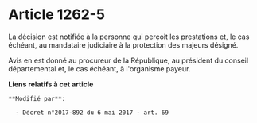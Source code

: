 # Article 1262-5

La décision est notifiée à la personne qui perçoit les prestations et, le cas échéant, au mandataire judiciaire à la
protection des majeurs désigné.

Avis en est donné au procureur de la République, au président du conseil départemental et, le cas échéant, à l'organisme
payeur.

**Liens relatifs à cet article**

	**Modifié par**:

	  - Décret n°2017-892 du 6 mai 2017 - art. 69
